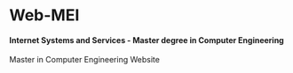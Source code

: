 # Web-MEI
#### Internet Systems and Services - Master degree in Computer Engineering
Master in Computer Engineering Website
